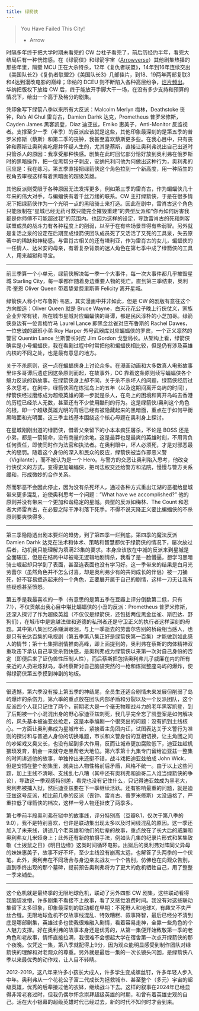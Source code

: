 ```yaml
---
title: 绿箭侠
---
```

> You Have Failed This City!
> - Arrow

时隔多年终于把大学时期未看完的 CW 台柱子看完了，前后历经约半年，看完大结局后有一种恍惚感。在《绿箭侠》和绿箭宇宙（[Arrowverse](https://zh.wikipedia.org/wiki/%E7%B6%A0%E7%AE%AD%E5%AE%87%E5%AE%99)）其他剧集热播的那些年里，隔壁 MCU 正在大杀特杀，12年《复仇者联盟》，14年到16年连续交出《美国队长2》《复仇者联盟2》《美国队长3》几部佳片，到18、19两年两部复联3和4达到漫改电影的巅峰；华纳的 DCEU 则不断陷入各种高层纷争，[烂片频出](https://imzm.im/the-end-of-dceu/)。华纳把版权下放给 CW 后，终于能放开手脚大干一场，在没有多少支持和预算的情况下，给出一个高于及格分的剧集。

凭印象写下绿箭八季以来所有大反派：Malcolm Merlyn 梅林，Deathstoke 丧钟，Ra’s Al Ghul 雷肖古，Damien Darhk 达克，Prometheus 普罗米修斯，Cayden James 黑客凯登，Diaz 迪亚兹，Emiko 惠美子，Anti-Monitor 反监视者。支撑至少一季（半季）的反派应该就是这些，其他印象最深刻的是第五季的普罗米修斯（蔡斯）和第二季的丧钟，我甚至喜欢蔡斯更多些。在我心目中，只有丧钟和蔡斯让奥利弗吃瘪并怀疑人生的，尤其是蔡斯，直接让奥利弗说出自己出道时只管杀人的原因：我享受那种快感。剧集在此时回忆部分恰好放到奥利弗在俄罗斯时的黑暗操作，把一位黑帮分子剥皮，安纳托利问他为何做出这种行为，奥利弗的回应是：我在练习。第五季直接把绿箭侠这个角色拉到一个新高度，用一种陌生的视角去审视这样有着黑暗面的超级英雄。

其他反派则受限于各种原因无法发挥更多，例如第三季的雷肖古，作为蝙蝠侠几十年来的伟大对手，与蝙蝠侠有着千丝万缕的联系。CW 主打绿箭侠，于是在很多情况下把绿箭侠作为一个光明一点的黑暗骑士来打造。因此在剧中，雷肖古这个角色只能限制在“星城已经无药可救只能完全摧毁重建”的典型反派和“你再如何厉害我都是你师傅不可能超过我”的范围内。也因为这样的设定，导致雷肖古的死和刺客联盟成员的战斗力有各种程度上的削弱，以至于在有些场景显得有些弱智。另外就是复活之泉的设定在后期变成绿箭侠团队成员死了又活活了又死的工具泉，失去原著中的稀缺和神秘感。与雷肖古相关的还有塔利亚，作为雷肖古的女儿，蝙蝠侠的一任情人、达米安的母亲，有着复杂背景的迷人角色在第七季中成了绿箭侠的工具人，用来越狱和寻宝。

---

前三季算一个小单元，绿箭侠解决每一季一个大事件，每一次大事件都几乎摧毁星城 Starling City，每一季都伴随着身边重要人物的死亡。直到第三季结束，奥利弗·奎恩 Oliver Queen 带着挚爱费里斯蒂 Felicity 离开星城。

绿箭侠人称小号布鲁斯·韦恩，其实漫画中并非如此，但是 CW 的剧版有意往这个方向塑造：Oliver Queen 就是 Bruce Wayne，白天花花公子晚上行侠仗义，家族企业非常有钱，所在城市星城对应蝙蝠侠的哥谭，都是民风淳朴的小芝加哥。绿箭侠身边有一位青梅竹马 Laurel Lance 即黑金丝雀对应布鲁斯的 Rachel Dawes，一位忠诚的跟班小弟 Roy Harper 外号武器库对应蝙蝠侠的罗宾，一个正义凛然的警官 Quentin Lance 兰斯警长对应 Jim Gordon 戈登局长。从架构上看，绿箭侠确实是小号蝙蝠侠，我在看剧过程中时常把他和蝙蝠侠相比较，但是仍有涉及英雄内核的不同之处，也是最有意思的地方。

关于不杀原则，这一点在蝙蝠侠身上讨论众多。在漫画动画和大多数真人电影故事里许多哥谭后遗症因这条原则而起，在故事外，DC 靠着这条原则续写蝙蝠侠各个魅力反派的新故事。在绿箭侠身上却不同，关于杀不杀坏人的问题，绿箭侠经历过多次思考。在剧中，绿箭侠困在炼狱岛上的五年（以及这期间离开岛屿的时间），绿箭侠经过磨练成为超级英雄的第一步就是杀人，在岛上的困境和离开岛屿去香港的历程已经杀人无数，甚至还有不少使用酷刑的行为。这是绿箭侠/奥利这个角色的根，即一个超级英雄光明的背后已经有被隐藏起来的黑暗面，重点在于如何平衡黑暗面和光明面。这三季主线基本围绕这个核心母题在奥利身上探讨。

在星城刚刚出道的绿箭侠，借着父亲留下的小本本疯狂屠杀，不论是 BOSS 还是小弟，都是一箭毙命，没有商量的余地。这是最莽也是最爽的英雄时刻，不用背负任何责任，即使同时作为法官和执法者。在奥利眼中，坏人必须死，才是对邪恶最大的惩罚。随着这个身份的深入和民众的反应，绿箭侠被当作邪恶义警（Vigilante），而不被认为是一个 Hero。与警方的交恶让奥利陷入思考，他改变行侠仗义的方式，变得更加蝙蝠侠，把司法权交还给警方和法院，慢慢与警方关系缓和，形成微妙的合作关系。

然而邪恶不会因此停止，因为没有杀死坏人，通过各种方式重出江湖的恶棍给星城带来更多混乱，迫使奥利思考一个问题：”What have we accomplished?” 他的原则并没有带来一个更加和谐稳定的星城。典型的反派如梅林、The Count 和忍者大师雷肖古，在必要之际干净利落下死手。不得不说天降正义要比蝙蝠侠的不杀原则要爽快得多。

---

第三季隐隐透出剧本要烂的趋势，到了第四季一烂到底。第四季的魔法反派 Damien Darhk 达克在法术和体术、策略和智慧都优于绿箭侠的情况下，屡次放过后者，动机我只能理解为填满23集的要求。本身应该放在中城的反派来到星城是全面碾压，但是在结局中却被毫无逻辑地剧情杀，我看了是一脸懵逼，想学习黑暗骑士崛起却只学到了表面，甚至连表面也没有学习好。这一季带来的结果是白月光劳蕾尔（虽然角色并不怎么讨喜，却是奥利弗少有的共同成长的伴侣）被一刀捅死，好不容易塑造起来的一个角色，正要展开属于自己的剧情，这样一刀无让我有些疑惑甚至愤怒。

第五季是我最喜欢的一季（有意思的是第五季在豆瓣上评分倒数第二低，只有7.1），不仅贡献出我心目中堪比蝙蝠侠的小丑的反派：Prometheus 普罗米修斯，还深入探讨了作为超级英雄（不仅仅是绿箭侠，还包括两位黑金丝雀、斯巴达、野狗们），在城市中是逾越法律和道德的私刑者还是守卫正义的执行者这样深刻的母题。其中第八集回忆杀赚满眼泪，与上一季逝去的劳蕾尔告别的桥段相当感人，也是只有长达百集的电视剧（第五季第八集正好是绿箭侠第一百集）才能做到如此感人的情节；第十七集把剧情推向高峰，即上面提到的，奥利弗在蔡斯的肉体精神双重攻击下承认自己享受杀戮快感，是奥利弗成为绿箭侠以来第一次对自己身份的否定（即便后来了证伪兽性压制人性），而后蔡斯把包括奥利弗儿子威廉在内的所有亲近的人扔进炼狱岛，季终蔡斯对自己脑袋突然的一枪和炼狱整座岛屿的爆炸，使得绿箭侠第五季摸到神剧的地板。

---

很遗憾，第六季没有接上第五季的神结尾，全员生还适合剧情未来发展但削弱了岛屿爆炸的杀伤力。第六季的重点放在团队内部矛盾和分裂以及一个反派团队，这个反派四个人我只记住了两个，前期老大是一个毫无物理战斗力的老年黑客凯登，到了后期被一个小混混出身的野心家迪亚兹刺死，我几乎完全忘了凯登案是如何解决的，风头基本被迪亚兹抢走，这是本季编剧一个很突出的问题：没有抓到主线核心。一方面让奥利弗成为星城市长，紧接着主角团内讧，试图表达关于义警行为准则的探讨和与普通人身份的切换难题，市长和义警身份的互相切换，让主角团之间的吵架戏又臭又长，也没有起到多大作用，反而让城市更加腐败低下，迪亚兹趁机猥琐发育，机会一来就夺走黑帮老大地位。第六季第十九集专门留给迪亚兹一整集的时间讲述他的故事，单独拎出来还挺不错，战斗戏把迪亚兹拍成 John Wick，但是安插在整个剧集里，就突出人物性格前后矛盾，风格不统一。由于以上这些问题，加上主线不清晰、支线乱七八糟（其中还有奥利弗和迪哥二人谁当绿箭侠的争论），导致这一季观感特别差，看完也没有记住什么，只记得迪亚兹成为黑老大，奥利弗被捕入狱，然后迪亚兹要在下一季继续活跃。还有影响最重的问题，就是迪亚兹这号反派，相比前几季的反派（丧钟、雷肖古、普罗米修斯）太没逼格了，严重拉低了绿箭侠的档次，这样一号人物还扯皮了两季多。

第七季前半段奥利弗在狱中的故事线，评分特别高（豆瓣8.1，仅次于第八季的9.0），我不是特别喜欢，也许是联动集出现太多以及时间线混乱的原因。这一季还加入了未来线，讲述几个老英雄和他们的后辈的故事，重点放在了长大后的威廉和奥利弗女儿米娅身上；此外还有新的拍摄手法，例如头几集的纪录片形式和某集致敬《土拨鼠之日》《明日边缘》这类时间循环电影。出狱后的奥利弗对阵同父异母的妹妹惠美子，故事不好不坏，至少主线没有崩离太远，也解答了头两季的一个伏笔。此外，奥利弗在不同场合与身边亲友战友一个个告别，仿佛也在向观众告别，直到季终出现的那个墓碑，提前预告奥利弗将为了更大的危机牺牲自己，用了整整一季来铺垫。

---

这个危机就是最终季的无限地球危机，联动了另外四部 CW 剧集，这些联动看得我脑袋发懵，许多剧集不看接不上故事，看了又感觉浪费时间。我没有对这些联动集留下太多印象，印象最深刻的联动都在早期：不死野人和地球X，有趣又不失严丝合缝。无限地球危机不仅故事线混乱、特效糟糕、叙事降智，最后已经分不清到底是哪部剧集，英雄过多也使我很难融入剧情，看着容易走神，全靠一些角色的个人魅力支撑。好在奥利弗的故事本身还是优秀的，从第一集便开始致敬第一季的老角色和老故事，情怀直接拉满，我很难不会想起大学在宿舍第一次点开绿箭侠的那个夜晚。仅凭这一集，第八季就配得上9分，因为观众能明显感受到制作团队对绿箭侠的理解和对老观众的尊重。另外就是最后一集的一次长镜头闪回，是绿箭侠八季以来最优秀的动作戏，让人目不转睛。

2012-2019，这八年来许多小孩长大成人，许多学生变成螺丝钉，许多年轻人步入中年。奥利弗从一个花花公子富二代成长为拯救城市、甚至整个（多元）宇宙的超级英雄，优秀的后辈接过他的衣钵，继续战斗下去。这样的叙事在2024年已经显得非常老套过时，但我仍偶尔怀念崇拜超级英雄的时期，和曾有着英雄史观的自己。活在大小银幕的超级英雄时代已经过去，新的时代不知何时才会到来。